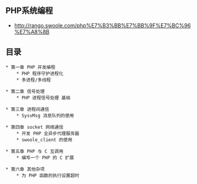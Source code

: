 ## PHP系统编程
* http://rango.swoole.com/php%E7%B3%BB%E7%BB%9F%E7%BC%96%E7%A8%8B


## 目录
```
* 第一章 PHP 并发编程
    * PHP 程序守护进程化
    * 多进程/多线程

* 第二章 信号处理
    * PHP 进程信号处理 基础

* 第三章 进程间通信
    * SysvMsg 消息队列的使用

* 第四章 socket 网络通信
    * 开发 PHP 全异步代理服务器
    * swoole_client 的使用

* 第五章 PHP 与 C 互调用
    * 编写一个 PHP 的 C 扩展

* 第六章 其他杂项
    * 为 PHP 函数的执行设置超时
```